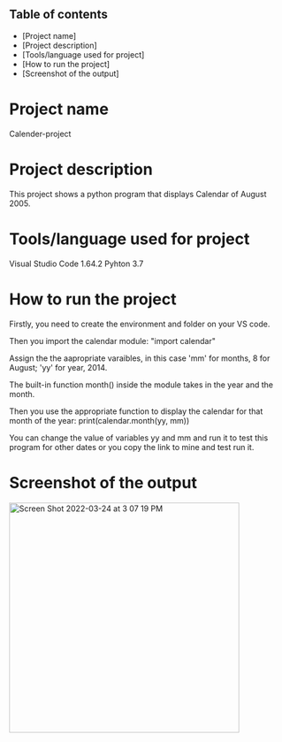 ## Table of contents
* [Project name]
* [Project description]
* [Tools/language used for project]
* [How to run the project]
* [Screenshot of the output]



# Project name
Calender-project

# Project description
This project shows a python program that displays Calendar of August 2005.

# Tools/language used for project
 Visual Studio Code 1.64.2
 Pyhton 3.7

# How to run the project
Firstly, you need to create the environment and folder on your VS code.

Then you import the calendar module: "import calendar" 

Assign the the aapropriate varaibles, in this case 'mm' for months, 8 for August; 'yy' for year, 2014.

The built-in function month() inside the module takes in the year and the month.

Then you use the appropriate function to display the calendar for that month of the year:  print(calendar.month(yy, mm))

You can change the value of variables yy and mm and run it to test this program for other dates or you copy the link to mine and test run it.

# Screenshot of the output
<img width="416" alt="Screen Shot 2022-03-24 at 3 07 19 PM" src="https://user-images.githubusercontent.com/101514294/159932452-6f682cf0-02ee-48cd-8fbd-f90bd333dfa3.png">
